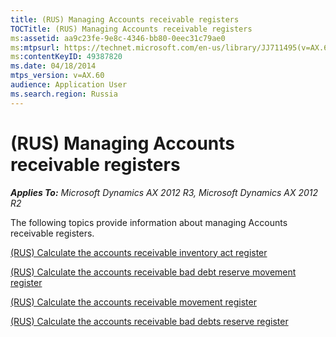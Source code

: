 ```yaml
---
title: (RUS) Managing Accounts receivable registers
TOCTitle: (RUS) Managing Accounts receivable registers
ms:assetid: aa9c23fe-9e8c-4346-bb80-0eec31c79ae0
ms:mtpsurl: https://technet.microsoft.com/en-us/library/JJ711495(v=AX.60)
ms:contentKeyID: 49387820
ms.date: 04/18/2014
mtps_version: v=AX.60
audience: Application User
ms.search.region: Russia
---
```


# (RUS) Managing Accounts receivable registers 


_**Applies To:** Microsoft Dynamics AX 2012 R3, Microsoft Dynamics AX 2012 R2_

The following topics provide information about managing Accounts receivable registers.

[(RUS) Calculate the accounts receivable inventory act register](rus-calculate-the-accounts-receivable-inventory-act-register.md)

[(RUS) Calculate the accounts receivable bad debt reserve movement register](rus-calculate-the-accounts-receivable-bad-debt-reserve-movement-register.md)

[(RUS) Calculate the accounts receivable movement register](rus-calculate-the-accounts-receivable-movement-register.md)

[(RUS) Calculate the accounts receivable bad debts reserve register](rus-calculate-the-accounts-receivable-bad-debts-reserve-register.md)

  


